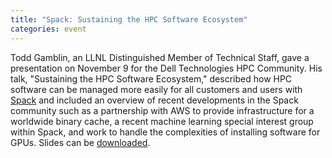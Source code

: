 ```yaml
---
title: "Spack: Sustaining the HPC Software Ecosystem"
categories: event
---
```


Todd Gamblin, an LLNL Distinguished Member of Technical Staff, gave a presentation on November 9 for the Dell Technologies HPC Community. His talk, "Sustaining the HPC Software Ecosystem," described how HPC software can be managed more easily for all customers and users with [Spack](https://spack.io) and included an overview of recent developments in the Spack community such as a partnership with AWS to provide infrastructure for a worldwide binary cache, a recent machine learning special interest group within Spack, and work to handle the complexities of installing software for GPUs. Slides can be [downloaded](https://d21hwc2yj2s6ok.cloudfront.net/assets/uploads/306737/asset/Sustaining_the_HPC_Software_Ecosystem.pdf?1668109004).

